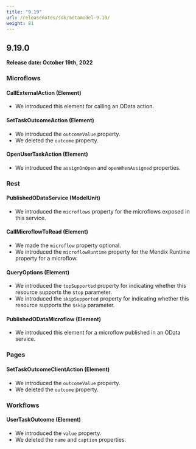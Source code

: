 ```yaml
---
title: "9.19"
url: /releasenotes/sdk/metamodel-9.19/
weight: 81
---
```


## 9.19.0

**Release date: October 19th, 2022**

### Microflows

#### CallExternalAction (Element)

* We introduced this element for calling an OData action.

#### SetTaskOutcomeAction (Element)

* We introduced the `outcomeValue` property. 
* We deleted the `outcome` property. 

#### OpenUserTaskAction (Element)

* We introduced the `assignOnOpen` and `openWhenAssigned`  properties. 

### Rest

#### PublishedODataService (ModelUnit)

* We introduced the `microflows` property for the microflows exposed in this service.

#### CallMicroflowToRead (Element)

* We made the `microflow` property optional.
* We introduced the `microflowRuntime` property for the Mendix Runtime property for a microflow.

#### QueryOptions (Element)

* We introduced the `topSupported` property for indicating whether this resource supports the `$top` parameter.
* We introduced the `skipSupported` property for indicating whether this resource supports the `$skip` parameter.

#### PublishedODataMicroflow (Element)

* We introduced this element for a microflow published in an OData service.

### Pages

#### SetTaskOutcomeClientAction (Element)

* We introduced the `outcomeValue` property.
* We deleted the `outcome` property.

### Workflows

#### UserTaskOutcome (Element)

* We introduced the `value` property. 
* We deleted the `name` and `caption` properties.
